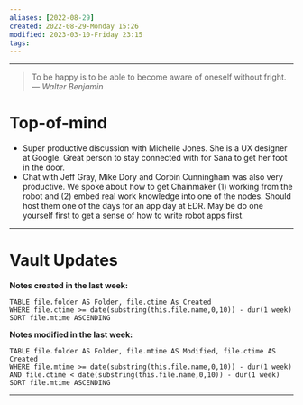 ```yaml
---
aliases: [2022-08-29]
created: 2022-08-29-Monday 15:26
modified: 2023-03-10-Friday 23:15
tags: 
---
```



---
> To be happy is to be able to become aware of oneself without fright.
> — <cite>Walter Benjamin</cite>

# Top-of-mind
- Super productive discussion with Michelle Jones. She is a UX designer at Google. Great person to stay connected with for Sana to get her foot in the door.
- Chat with Jeff Gray, Mike Dory and Corbin Cunningham was also very productive. We spoke about how to get Chainmaker (1) working from the robot and (2) embed real work knowledge into one of the nodes. Should host them one of the days for an app day at EDR. May be do one yourself first to get a sense of how to write robot apps first.

---

# Vault Updates

**Notes created in the last week:**

``` dataview
TABLE file.folder AS Folder, file.ctime As Created
WHERE file.ctime >= date(substring(this.file.name,0,10)) - dur(1 week) 
SORT file.mtime ASCENDING
```

**Notes modified in the last week:**

``` dataview
TABLE file.folder AS Folder, file.mtime AS Modified, file.ctime AS Created
WHERE file.mtime >= date(substring(this.file.name,0,10)) - dur(1 week) 
AND file.ctime < date(substring(this.file.name,0,10)) - dur(1 week)
SORT file.mtime ASCENDING
```
---
